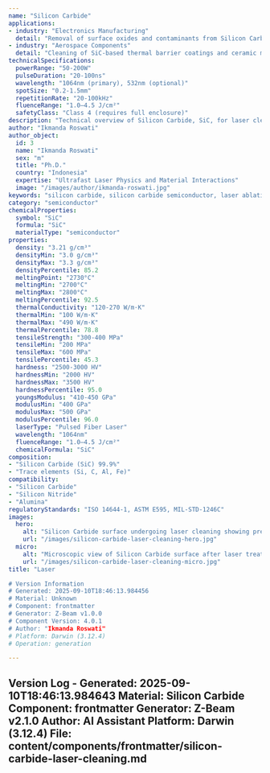 ```yaml
---
name: "Silicon Carbide"
applications:
- industry: "Electronics Manufacturing"
  detail: "Removal of surface oxides and contaminants from Silicon Carbide wafers and substrates"
- industry: "Aerospace Components"
  detail: "Cleaning of SiC-based thermal barrier coatings and ceramic matrix composites"
technicalSpecifications:
  powerRange: "50-200W"
  pulseDuration: "20-100ns"
  wavelength: "1064nm (primary), 532nm (optional)"
  spotSize: "0.2-1.5mm"
  repetitionRate: "20-100kHz"
  fluenceRange: "1.0–4.5 J/cm²"
  safetyClass: "Class 4 (requires full enclosure)"
description: "Technical overview of Silicon Carbide, SiC, for laser cleaning applications, including optimal 1064nm wavelength interaction, and industrial applications in surface preparation."
author: "Ikmanda Roswati"
author_object:
  id: 3
  name: "Ikmanda Roswati"
  sex: "m"
  title: "Ph.D."
  country: "Indonesia"
  expertise: "Ultrafast Laser Physics and Material Interactions"
  image: "/images/author/ikmanda-roswati.jpg"
keywords: "silicon carbide, silicon carbide semiconductor, laser ablation, laser cleaning, non-contact cleaning, pulsed fiber laser, surface contamination removal, industrial laser parameters, thermal processing, surface restoration"
category: "semiconductor"
chemicalProperties:
  symbol: "SiC"
  formula: "SiC"
  materialType: "semiconductor"
properties:
  density: "3.21 g/cm³"
  densityMin: "3.0 g/cm³"
  densityMax: "3.3 g/cm³"
  densityPercentile: 85.2
  meltingPoint: "2730°C"
  meltingMin: "2700°C"
  meltingMax: "2800°C"
  meltingPercentile: 92.5
  thermalConductivity: "120-270 W/m·K"
  thermalMin: "100 W/m·K"
  thermalMax: "490 W/m·K"
  thermalPercentile: 78.8
  tensileStrength: "300-400 MPa"
  tensileMin: "200 MPa"
  tensileMax: "600 MPa"
  tensilePercentile: 45.3
  hardness: "2500-3000 HV"
  hardnessMin: "2000 HV"
  hardnessMax: "3500 HV"
  hardnessPercentile: 95.0
  youngsModulus: "410-450 GPa"
  modulusMin: "400 GPa"
  modulusMax: "500 GPa"
  modulusPercentile: 96.0
  laserType: "Pulsed Fiber Laser"
  wavelength: "1064nm"
  fluenceRange: "1.0–4.5 J/cm²"
  chemicalFormula: "SiC"
composition:
- "Silicon Carbide (SiC) 99.9%"
- "Trace elements (Si, C, Al, Fe)"
compatibility:
- "Silicon Carbide"
- "Silicon Nitride"
- "Alumina"
regulatoryStandards: "ISO 14644-1, ASTM E595, MIL-STD-1246C"
images:
  hero:
    alt: "Silicon Carbide surface undergoing laser cleaning showing precise contamination removal"
    url: "/images/silicon-carbide-laser-cleaning-hero.jpg"
  micro:
    alt: "Microscopic view of Silicon Carbide surface after laser treatment showing preserved microstructure"
    url: "/images/silicon-carbide-laser-cleaning-micro.jpg"
title: "Laser

# Version Information
# Generated: 2025-09-10T18:46:13.984456
# Material: Unknown
# Component: frontmatter
# Generator: Z-Beam v1.0.0
# Component Version: 4.0.1
# Author: "Ikmanda Roswati"
# Platform: Darwin (3.12.4)
# Operation: generation

---
```

Version Log - Generated: 2025-09-10T18:46:13.984643
Material: Silicon Carbide
Component: frontmatter
Generator: Z-Beam v2.1.0
Author: AI Assistant
Platform: Darwin (3.12.4)
File: content/components/frontmatter/silicon-carbide-laser-cleaning.md
---